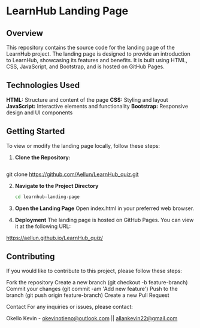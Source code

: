 # LearnHub Landing Page
## Overview
This repository contains the source code for the landing page of the LearnHub project. The landing page is designed to provide an introduction to LearnHub, showcasing its features and benefits. It is built using HTML, CSS, JavaScript, and Bootstrap, and is hosted on GitHub Pages.

## Technologies Used

**HTML:** Structure and content of the page
**CSS:** Styling and layout
**JavaScript:** Interactive elements and functionality
**Bootstrap:** Responsive design and UI components

## Getting Started
To view or modify the landing page locally, follow these steps:

1. **Clone the Repository:**
    ```sh
git clone https://github.com/Aellun/LearnHub_quiz.git


2. **Navigate to the Project Directory**
    ```sh
    cd learnhub-landing-page

3. **Open the Landing Page**
    Open index.html in your preferred web browser.

4. **Deployment**
The landing page is hosted on GitHub Pages. You can view it at the following URL:

https://aellun.github.io/LearnHub_quiz/

## Contributing
If you would like to contribute to this project, please follow these steps:

Fork the repository
Create a new branch (git checkout -b feature-branch)
Commit your changes (git commit -am 'Add new feature')
Push to the branch (git push origin feature-branch)
Create a new Pull Request

Contact
For any inquiries or issues, please contact:

Okello Kevin - okevinotieno@outlook.com || allankevin22@gmail.com
